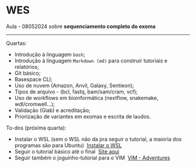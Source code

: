 # WES

Aula - 08052024 sobre **sequenciamento completo do exoma**

---

Quartas:
- Introdução à linguagem `bash`;
- Introdução à linguagem `Markdown (md)` para construir tutoriais e relatórios;
- Git básico;
- Basespace CLI;
- Uso de nuvem (Amazon, Anvil, Galaxy, Sentieon);
- Tipos de arquivo - (bcl, fastq, bam/sam/cram, vcf);
- Uso de workflows em bioinformática (nextflow, snakemake, wdl/cromwell...);
- Validação (Giab) e acreditação;
- Priorização de variantes em exomas e escrita de laudos.

To-dos (próxima quarta):
- Instalar o WSL (sem o WSL não da pra seguir o tutorial, a maioria dos programas são para Ubuntu) 
[Instalar o WSL](https://learn.microsoft.com/pt-br/windows/wsl/install)
- Seguir o tutorial básico até o final 
[Site aqui](https://barebonesbash.github.io/#/)
- Seguir também o joguinho-tutorial para o VIM 
[VIM - Adventures](https://vim-adventures.com/)
